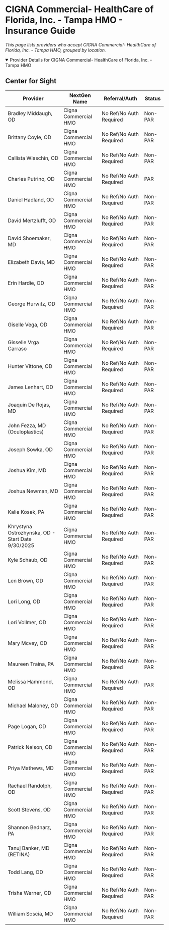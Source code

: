 # CIGNA Commercial- HealthCare of Florida, Inc. - Tampa HMO - Insurance Guide

*This page lists providers who accept CIGNA Commercial- HealthCare of Florida, Inc. - Tampa HMO, grouped by location.*

<details open><summary>Provider Details for CIGNA Commercial- HealthCare of Florida, Inc. - Tampa HMO</summary>

## Center for Sight

| Provider | NextGen Name | Referral/Auth | Status |
|----------|-------------|--------------|--------|
| Bradley Middaugh, OD | Cigna Commercial HMO | No Ref/No Auth Required | Non-PAR |
| Brittany Coyle, OD | Cigna Commercial HMO | No Ref/No Auth Required | Non-PAR |
| Callista Wlaschin, OD | Cigna Commercial HMO | No Ref/No Auth Required | Non-PAR |
| Charles Putrino, OD | Cigna Commercial HMO | No Ref/No Auth Required | PAR |
| Daniel Hadland, OD | Cigna Commercial HMO | No Ref/No Auth Required | Non-PAR |
| David Mertzlufft, OD | Cigna Commercial HMO | No Ref/No Auth Required | Non-PAR |
| David Shoemaker, MD | Cigna Commercial HMO | No Ref/No Auth Required | Non-PAR |
| Elizabeth Davis, MD | Cigna Commercial HMO | No Ref/No Auth Required | Non-PAR |
| Erin Hardie, OD | Cigna Commercial HMO | No Ref/No Auth Required | Non-PAR |
| George Hurwitz, OD | Cigna Commercial HMO | No Ref/No Auth Required | Non-PAR |
| Giselle Vega, OD | Cigna Commercial HMO | No Ref/No Auth Required | Non-PAR |
| Gisselle Vrga Carraso | Cigna Commercial HMO | No Ref/No Auth Required | Non-PAR |
| Hunter Vittone, OD | Cigna Commercial HMO | No Ref/No Auth Required | Non-PAR |
| James Lenhart, OD | Cigna Commercial HMO | No Ref/No Auth Required | Non-PAR |
| Joaquin De Rojas, MD | Cigna Commercial HMO | No Ref/No Auth Required | Non-PAR |
| John Fezza, MD (Oculoplastics) | Cigna Commercial HMO | No Ref/No Auth Required | Non-PAR |
| Joseph Sowka, OD | Cigna Commercial HMO | No Ref/No Auth Required | Non-PAR |
| Joshua Kim, MD | Cigna Commercial HMO | No Ref/No Auth Required | Non-PAR |
| Joshua Newman, MD | Cigna Commercial HMO | No Ref/No Auth Required | Non-PAR |
| Kalie Kosek, PA | Cigna Commercial HMO | No Ref/No Auth Required | Non-PAR |
| Khrystyna Ostrozhynska, OD - Start Date 9/30/2025 | Cigna Commercial HMO | No Ref/No Auth Required | Non-PAR |
| Kyle Schaub, OD | Cigna Commercial HMO | No Ref/No Auth Required | Non-PAR |
| Len Brown, OD | Cigna Commercial HMO | No Ref/No Auth Required | Non-PAR |
| Lori Long, OD | Cigna Commercial HMO | No Ref/No Auth Required | Non-PAR |
| Lori Vollmer, OD | Cigna Commercial HMO | No Ref/No Auth Required | Non-PAR |
| Mary Mcvey, OD | Cigna Commercial HMO | No Ref/No Auth Required | Non-PAR |
| Maureen Traina, PA | Cigna Commercial HMO | No Ref/No Auth Required | Non-PAR |
| Melissa Hammond, OD | Cigna Commercial HMO | No Ref/No Auth Required | PAR |
| Michael Maloney, OD | Cigna Commercial HMO | No Ref/No Auth Required | Non-PAR |
| Page Logan, OD | Cigna Commercial HMO | No Ref/No Auth Required | Non-PAR |
| Patrick Nelson, OD | Cigna Commercial HMO | No Ref/No Auth Required | Non-PAR |
| Priya Mathews, MD | Cigna Commercial HMO | No Ref/No Auth Required | Non-PAR |
| Rachael Randolph, OD | Cigna Commercial HMO | No Ref/No Auth Required | Non-PAR |
| Scott Stevens, OD | Cigna Commercial HMO | No Ref/No Auth Required | Non-PAR |
| Shannon Bednarz, PA | Cigna Commercial HMO | No Ref/No Auth Required | Non-PAR |
| Tanuj Banker, MD (RETINA) | Cigna Commercial HMO | No Ref/No Auth Required | Non-PAR |
| Todd Lang, OD | Cigna Commercial HMO | No Ref/No Auth Required | Non-PAR |
| Trisha Werner, OD | Cigna Commercial HMO | No Ref/No Auth Required | Non-PAR |
| William Soscia, MD | Cigna Commercial HMO | No Ref/No Auth Required | Non-PAR |

</details>

